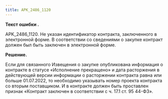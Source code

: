 ```yaml
---
title: APK_2486_1120
---
```


**Текст ошибки .**

APK_2486_1120. Не указан идентификатор контракта, заключенного в электронной форме. В соответствии со сведениями о закупке контракт должен был быть заключен в электронной форме.

**Решение.**

Если для связанного Извещения о закупке опубликована информация о контракте в статусе «Исполнение прекращено» и дата расторжения в действующей версии информации о расторжении контракта равна или больше 01.07.2022, то необходимо указывать номер проекта контракта со вторым поставщиком. И в контракте должен быть проставлен признак «Контракт заключен в соответствии с ч. 17.1 ст. 95 44-ФЗ».